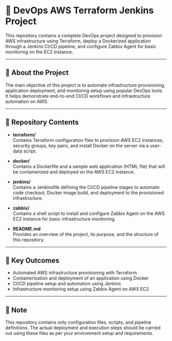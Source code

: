 # 🚀 DevOps AWS Terraform Jenkins Project

This repository contains a complete DevOps project designed to provision AWS infrastructure using Terraform, deploy a Dockerized application through a Jenkins CI/CD pipeline, and configure Zabbix Agent for basic monitoring on the EC2 instance.

---

## 📖 About the Project

The main objective of this project is to automate infrastructure provisioning, application deployment, and monitoring setup using popular DevOps tools. It helps demonstrate end-to-end CI/CD workflows and infrastructure automation on AWS.

---

## 📁 Repository Contents

- **terraform/**  
  Contains Terraform configuration files to provision AWS EC2 instances, security groups, key pairs, and install Docker on the server via a user-data script.

- **docker/**  
  Contains a Dockerfile and a sample web application (HTML file) that will be containerized and deployed on the AWS EC2 instance.

- **jenkins/**  
  Contains a Jenkinsfile defining the CI/CD pipeline stages to automate code checkout, Docker image build, and deployment to the provisioned infrastructure.

- **zabbix/**  
  Contains a shell script to install and configure Zabbix Agent on the AWS EC2 instance for basic infrastructure monitoring.

- **README.md**  
  Provides an overview of the project, its purpose, and the structure of this repository.

---

## 🎯 Key Outcomes

- Automated AWS infrastructure provisioning with Terraform
- Containerization and deployment of an application using Docker
- CI/CD pipeline setup and automation using Jenkins
- Infrastructure monitoring setup using Zabbix Agent on AWS EC2

---

## 📌 Note

This repository contains only configuration files, scripts, and pipeline definitions. The actual deployment and execution steps should be carried out using these files as per your environment setup and requirements.

  

